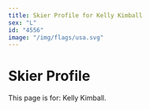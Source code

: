 ```yaml
---
title: Skier Profile for Kelly Kimball
sex: "L"
id: "4556"
image: "/img/flags/usa.svg" 
---
```


# Skier Profile

This page is for: Kelly Kimball.
    